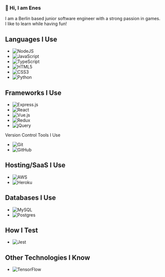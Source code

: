 ### 👋 Hi, I am Enes


I am a Berlin based junior software engineer with a strong passion in games. I like to learn while having fun!

Languages I Use
- 
- <img alt="NodeJS" src="https://img.shields.io/badge/node.js%20-%2343853D.svg?&style=for-the-badge&logo=node.js&logoColor=white"/>
- <img alt="JavaScript" src="https://img.shields.io/badge/javascript%20-%23323330.svg?&style=for-the-badge&logo=javascript&logoColor=%23F7DF1E"/>
- <img alt="TypeScript" src="https://img.shields.io/badge/typescript%20-%23007ACC.svg?&style=for-the-badge&logo=typescript&logoColor=white"/>
- <img alt="HTML5" src="https://img.shields.io/badge/html5%20-%23E34F26.svg?&style=for-the-badge&logo=html5&logoColor=white"/>
- <img alt="CSS3" src="https://img.shields.io/badge/css3%20-%231572B6.svg?&style=for-the-badge&logo=css3&logoColor=white"/>
- <img alt="Python" src="https://img.shields.io/badge/python%20-%2314354C.svg?&style=for-the-badge&logo=python&logoColor=white"/>

Frameworks I Use
- 
- <img alt="Express.js" src="https://img.shields.io/badge/express.js%20-%23404d59.svg?&style=for-the-badge"/>
- <img alt="React" src="https://img.shields.io/badge/react%20-%2320232a.svg?&style=for-the-badge&logo=react&logoColor=%2361DAFB"/>
- <img alt="Vue.js" src="https://img.shields.io/badge/vuejs%20-%2335495e.svg?&style=for-the-badge&logo=vue.js&logoColor=%234FC08D"/>
- <img alt="Redux" src="https://img.shields.io/badge/redux%20-%23593d88.svg?&style=for-the-badge&logo=redux&logoColor=white"/>
- <img alt="jQuery" src="https://img.shields.io/badge/jquery%20-%230769AD.svg?&style=for-the-badge&logo=jquery&logoColor=white"/>

Version Control Tools I Use
- <img alt="Git" src="https://img.shields.io/badge/git%20-%23F05033.svg?&style=for-the-badge&logo=git&logoColor=white"/>
- <img alt="GitHub" src="https://img.shields.io/badge/github%20-%23121011.svg?&style=for-the-badge&logo=github&logoColor=white"/>

Hosting/SaaS I Use
- 
- <img alt="AWS" src="https://img.shields.io/badge/AWS%20-%23FF9900.svg?&style=for-the-badge&logo=amazon-aws&logoColor=white"/>
- <img alt="Heroku" src="https://img.shields.io/badge/heroku%20-%23430098.svg?&style=for-the-badge&logo=heroku&logoColor=white"/>

Databases I Use
- 
- <img alt="MySQL" src="https://img.shields.io/badge/mysql-%2300f.svg?&style=for-the-badge&logo=mysql&logoColor=white"/>
- <img alt="Postgres" src ="https://img.shields.io/badge/postgres-%23316192.svg?&style=for-the-badge&logo=postgresql&logoColor=white"/>

How I Test
- 
- <img alt="Jest" src="https://img.shields.io/badge/-jest-%23C21325?&style=for-the-badge&logo=jest&logoColor=white"/>

Other Technologies I Know
- 
- <img alt="TensorFlow" src="https://img.shields.io/badge/TensorFlow%20-%23FF6F00.svg?&style=for-the-badge&logo=TensorFlow&logoColor=white" />

